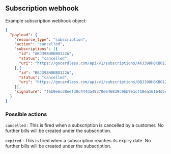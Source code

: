 ## Subscription webhook

Example subscription webhook object:

```json
{
  "payload": {
    "resource_type": "subscription",
    "action": "cancelled",
    "subscriptions": [{
      "id": "AKJ398H8KBO122A",
      "status": "cancelled",
      "uri": "https://gocardless.com/api/v1/subscriptions/AKJ398H8KBO122A"
    },{
      "id": "BBJ398H8KBO122A",
      "status": "cancelled",
      "uri": "https://gocardless.com/api/v1/subscriptions/BBJ398H8KBO122A"
    }],
    "signature": "f6b9e6cd8eef30c444da48370e646839c9bb9e1cf10ea16164d5cf93a50231eb"
  }
}
```

### Possible actions

`cancelled`
:    This is fired when a subscription is cancelled by a customer. No further bills will be created under the subscription.

`expired`
:    This is fired when a subscription reaches its expiry date. No further bills will be created under the subscription.
